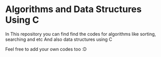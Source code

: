 # Algorithms and Data Structures Using C

In This repository you can find find the codes for algorithms like sorting, searching and etc
And also data structures using C

Feel free to add your own codes too :D




